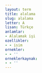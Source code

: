 ```yaml
---
layout: term
title: alalama
slug: alalama
letter: A
lisan: Türkçe
anlamlar:
- Alalamak işi
ozellikler:
- - isim
ornekler:
- - ''
orneklerkaynak:
- - ''
---
```

